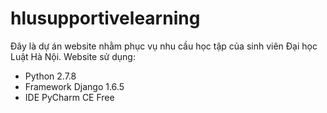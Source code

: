 hlusupportivelearning
=====================
Đây là dự án website nhằm phục vụ nhu cầu học tập của sinh viên Đại học Luật Hà Nội.
Website sử dụng:
- Python 2.7.8
- Framework Django 1.6.5
- IDE PyCharm CE Free
